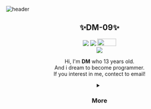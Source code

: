 ![header](https://capsule-render.vercel.app/api?type=slice&color=6799FF&height=100&section=header&text=HI&desc=I'm+DM&fontSize=45&rotate=8&fontAlignY=2&fontAlign=85&descAlignY=30&descAlign=90&&animation=twinkling)

<div align=center>
<h2>✨️DM-09✨️</h2>
</div>

<div align=center>
<a href='mailto:happydm09@naver.com'><img src="https://img.shields.io/badge/Email-gray?style=flat&logo=Gmail&logoColor=#2C2D72"/></a>
<a href='https://github.com/happydm09'><img src="https://img.shields.io/badge/2nd-gray?style=flat&logo=Github&logoColor=#2C2D72"/></a>
<a href="https://dm-09.github.io"><img src="https://user-images.githubusercontent.com/112751504/226824210-a0561e70-6360-41c3-a3fc-0e2053b9f233.png" width='51' height='20.5'/></a><br>
<a href='https://solved.ac/dongmin'><img src="http://mazassumnida.wtf/api/mini/generate_badge?boj=dongmin"/></a>

Hi, I'm <b>DM</b> who 13 years old.<br> And i dream to become programmer. <br>If you interest in me, contect to email!
<details>
<summary><h3>More</h3></summary>

[![Hits](https://hits.seeyoufarm.com/api/count/incr/badge.svg?url=https%3A%2F%2Fgithub.com%2FDM-09&count_bg=%238B8B8B&title_bg=%23555555&icon=github.svg&icon_color=%23E7E7E7&title=Visit&edge_flat=false)](https://github.com/DM-09)
</details>
</div>
